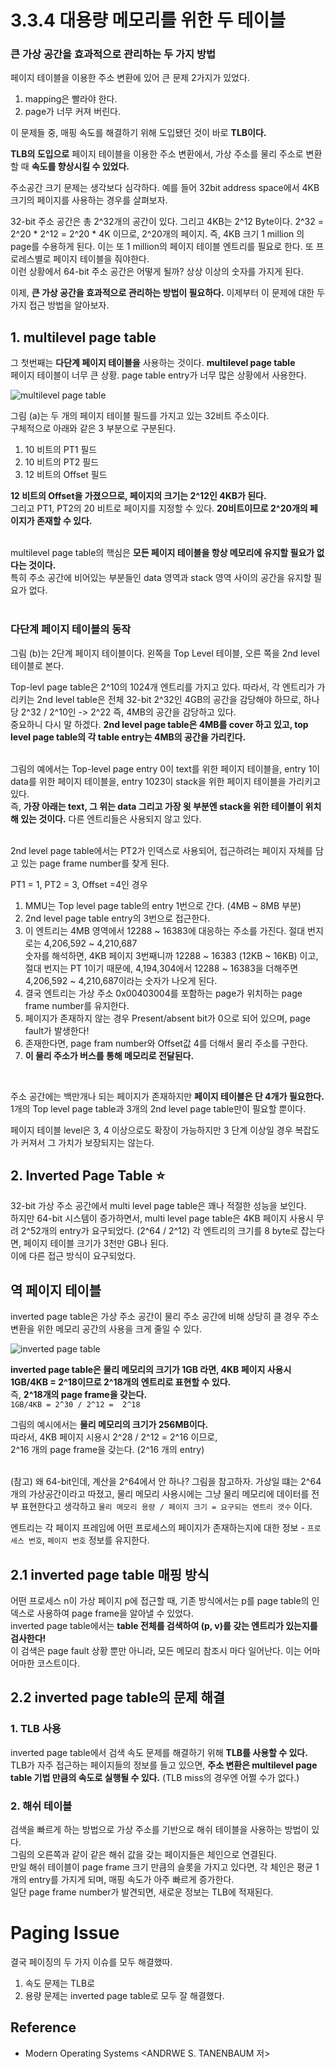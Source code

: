 # 3.3.4 대용량 메모리를 위한 두 테이블
### 큰 가상 공간을 효과적으로 관리하는 두 가지 방법

페이지 테이블을 이용한 주소 변환에 있어 큰 문제 2가지가 있었다. 
1. mapping은 빨라야 한다.
2. page가 너무 커져 버린다.

이 문제들 중, 매핑 속도를 해결하기 위해 도입됐던 것이 바로 **TLB이다.** <br>

**TLB의 도입으로** 페이지 테이블을 이용한 주소 변환에서, 가상 주소를 물리 주소로 변환할 때 **속도를 향상시킬 수 있었다.** <br>

주소공간 크기 문제는 생각보다 심각하다.
예를 들어 32bit address space에서 4KB 크기의 페이지를 사용하는 경우를 살펴보자. <br>

32-bit 주소 공간은 총 2^32개의 공간이 있다. 그리고 4KB는 2^12 Byte이다. 2^32 = 2^20 * 2^12 = 2^20 * 4K 이므로, 2^20개의 페이지. 즉, 4KB 크기 1 million 의 page를 수용하게 된다. 이는 또 1 million의 페이지 테이블 엔트리를 필요로 한다. 또 프로레스별로 페이지 테이블을 줘야한다. <br>
이런 상황에서 64-bit 주소 공간은 어떻게 될까? 상상 이상의 숫자를 가지게 된다.

이제, **큰 가상 공간을 효과적으로 관리하는 방법이 필요하다.** 이제부터 이 문제에 대한 두 가지 접근 방법을 알아보자. 

## 1. multilevel page table

그 첫번째는 **다단계 페이지 테이블을** 사용하는 것이다. **multilevel page table**  <br>
페이지 테이블이 너무 큰 상황. page table entry가 너무 많은 상황에서 사용한다. <br>

![multilevel page table](https://user-images.githubusercontent.com/71186266/206837461-a74f2cd7-d1cc-45a9-80a3-8eda86301a5e.png)


그림 (a)는 두 개의 페이지 테이블 필드를 가지고 있는 32비트 주소이다. <br>
구체적으로 아래와 같은 3 부분으로 구분된다.
1. 10 비트의 PT1 필드
2. 10 비트의 PT2 필드
3. 12 비트의 Offset 필드 

**12 비트의 Offset을 가졌으므로, 페이지의 크기는 2^12인 4KB가 된다.** <br>
그리고 PT1, PT2의 20 비트로 페이지를 지정할 수 있다. **20비트이므로 2^20개의 페이지가 존재할 수 있다.** <br> <Br>

multilevel page table의 핵심은 **모든 페이지 테이블을 항상 메모리에 유지할 필요가 없다는 것이다.** <br>
특히 주소 공간에 비어있는 부분들인 data 영역과 stack 영역 사이의 공간을 유지할 필요가 없다. <br> <br>


### 다단계 페이지 테이블의 동작
그림 (b)는 2단계 페이지 테이블이다. 왼쪽을 Top Level 테이블, 오른 쪽을 2nd level 테이블로 본다. <br>

Top-levl page table은 2^10의 1024개 엔트리를 가지고 있다. 따라서, 각 엔트리가 가리키는 2nd level table은 전체 32-bit 2^32인 4GB의 공간을 감당해야 하므로, 하나당 2^32 / 2^10인 -> 2^22 즉, 4MB의 공간을 감당하고 있다. <br>
중요하니 다시 말 하겠다. **2nd level page table은 4MB를 cover 하고 있고, top level page table의 각 table entry는 4MB의 공간을 가리킨다.** <br> <br>

그림의 예에서는 Top-level page entry 0이 text를 위한 페이지 테이블을, entry 1이 data를 위한 페이지 테이블을, entry 1023이 stack을 위한 페이지 테이블을 가리키고 있다. <br>
즉, **가장 아래는 text, 그 위는 data 그리고 가장 윗 부분엔 stack을 위한 테이블이 위치해 있는 것이다.** 다른 엔트리들은 사용되지 않고 있다. <br> <br>

2nd level page table에서는 PT2가 인덱스로 사용되어, 접근하려는 페이지 자체를 담고 있는 page frame number를 찾게 된다. <br>

PT1 = 1, PT2 = 3, Offset =4인 경우 <br>
1. MMU는 Top level page table의 entry 1번으로 간다. (4MB ~ 8MB 부분)
2. 2nd level page table entry의 3번으로 접근한다.
3. 이 엔트리는 4MB 영역에서 12288 ~ 16383에 대응하는 주소를 가진다. 절대 번지로는 4,206,592 ~ 4,210,687 <br> 숫자를 해석하면, 4KB 페이지 3번째니까 12288 ~ 16383 (12KB ~ 16KB) 이고, 절대 번지는 PT 1이기 때문에, 4,194,304에서 12288 ~ 16383을 더해주면 4,206,592 ~ 4,210,687이라는 숫자가 나오게 된다.
4. 결국 엔트리는 가상 주소 0x00403004를 포함하는 page가 위치하는 page frame number를 유지한다.
5. 페이지가 존재하지 않는 경우 Present/absent bit가 0으로 되어 있으며, page fault가 발생한다!
6. 존재한다면, page fram number와 Offset값 4를 더해서 물리 주소를 구한다. 
7. **이 물리 주소가 버스를 통해 메모리로 전달된다.**

<br>

주소 공간에는 백만개나 되는 페이지가 존재하지만 **페이지 테이블은 단 4개가 필요한다.** <br>
1개의 Top level page table과 3개의 2nd level page table만이 필요할 뿐이다. <br>

페이지 테이블 level은 3, 4 이상으로도 확장이 가능하지만 3 단계 이상일 경우 복잡도가 커져서 그 가치가 보장되지는 않는다.

## 2. Inverted Page Table :star:

32-bit 가상 주소 공간에서 multi level page table은 꽤나 적절한 성능을 보인다. <Br>
하지만 64-bit 시스템이 증가하면서, multi level page table은 4KB 페이지 사용시 무려 2^52개의 entry가 요구되었다. (2^64 / 2^12) 각 엔트리의 크기를 8 byte로 잡는다면, 페이지 테이블 크기가 3천만 GB나 된다. <br>
이에 다른 접근 방식이 요구되었다.

## 역 페이지 테이블
inverted page table은 가상 주소 공간이 물리 주소 공간에 비해 상당히 클 경우 주소 변환을 위한 메모리 공간의 사용을 크게 줄일 수 있다. <br>

![inverted page table](https://user-images.githubusercontent.com/71186266/206837467-1eb07da9-3d65-4460-88b9-d42ea1d5d149.png)

**inverted page table은 물리 메모리의 크기가 1GB 라면, 4KB 페이지 사용시 1GB/4KB = 2^18이므로 2^18개의 엔트리로 표현할 수 있다.** <br> 
즉, **2^18개의 page frame을 갖는다.** <br>
`1GB/4KB = 2^30 / 2^12 =  2^18` <br>

그림의 예시에서는 **물리 메모리의 크기가 256MB이다.** <br>
따라서, 4KB 페이지 시용시 2^28 / 2^12 = 2^16 이므로,<br>
2^16 개의 page frame을 갖는다. (2^16 개의 entry) <br> <br>

(참고) 왜 64-bit인데, 계산을 2^64에서 안 하나? 그림을 참고하자. 가상일 떄는 2^64개의 가상공간이라고 따졌고, 물리 메모리 사용시에는 그냥 물리 메모리에 데이터를 전부 표현한다고 생각하고 `물리 메모리 용량 / 페이지 크기 = 요구되는 엔트리 갯수` 이다. <br>

엔트리는 각 페이지 프레임에 어떤 프로세스의 페이지가 존재하는지에 대한 정보 - `프로세스 번호`, `페이지 번호` 정보를 유지한다. <br>

## 2.1 inverted page table 매핑 방식
어떤 프로세스 n이 가상 페이지 p에 접근할 때, 기존 방식에서는 p를 page table의 인덱스로 사용하여 page frame을 알아낼 수 있었다. <br>
inverted page table에서는 **table 전체를 검색하여 (p, v)를 갖는 엔트리가 있는지를 검사한다!** <br> 
이 검색은 page fault 상황 뿐만 아니라, 모든 메모리 참조시 마다 일어난다. 이는 어마어마한 코스트이다. <br>

## 2.2 inverted page table의 문제 해결
### 1. TLB 사용
inverted page table에서 검색 속도 문제를 해결하기 위해 **TLB를 사용할 수 있다.** TLB가 자주 접근하는 페이지들의 정보를 들고 있으면, **주소 변환은 multilevel page table 기법 만큼의 속도로 실행될 수 있다.** (TLB miss의 경우엔 어쩔 수가 없다.) <br>

### 2. 해쉬 테이블
검색을 빠르게 하는 방법으로 가상 주소를 기반으로 해쉬 테이블을 사용하는 방법이 있다. <br>
그림의 오른쪽과 같이 같은 해쉬 값을 갖는 페이지들은 체인으로 연결된다. <br>
만일 해쉬 테이블이 page frame 크기 만큼의 슬롯을 가지고 있다면, 각 체인은 평균 1개의 entry를 가지게 되며, 매핑 속도가 아주 빠르게 증가한다. <br>
일단 page frame number가 발견되면, 새로운 정보는 TLB에 적재된다. 


# Paging Issue
결국 페이징의 두 가지 이슈를 모두 해결했따. 
1. 속도 문제는 TLB로
2. 용량 문제는 inverted page table로
모두 잘 해결했다.

## Reference
- Modern Operating Systems <ANDRWE S. TANENBAUM 저>
 
